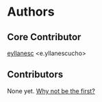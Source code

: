 # Authors

## Core Contributor

[eyllanesc](https://github.com/eyllanesc) &lt;e.yllanescucho&gt;

## Contributors

None yet. [Why not be the first?](CONTRIBUTING.md)
